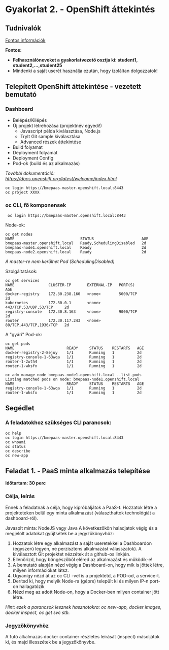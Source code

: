# Gyakorlat 2. - OpenShift áttekintés

## Tudnivalók
[Fontos információk](Tudnivalok.md)

**Fontos:**
- **Felhasználóneveket a gyakorlatvezető osztja ki: student1, student2,...,student25** 
- Mindenki a saját userét használja ezután, hogy izoláltan dolgozzatok!



## Telepített OpenShift áttekintése - vezetett bemutató
### Dashboard
- Belépés/Kilépés
- Új projekt létrehozása (projektnév egyedi!)
  - Javascript példa kiválasztása, Node.js
  - TryIt Git sample kiválasztása
  - Advanced részek áttekintése
- Build folyamat 
- Deployment folyamat
- Deployment Config
- Pod-ok (build és az alkalmazás)

_További dokumentáció: https://docs.openshift.org/latest/welcome/index.html_

```shell
oc login https://bmepaas-master.openshift.local:8443
oc project XXXX
```


### oc CLI, fő komponensek
```shell
 oc login https://bmepaas-master.openshift.local:8443    
```

Node-ok:
```shell
oc get nodes
NAME                             STATUS                     AGE
bmepaas-master.openshift.local   Ready,SchedulingDisabled   2d
bmepaas-node1.openshift.local    Ready                      2d
bmepaas-node2.openshift.local    Ready                      2d
```
_A master-re nem kerülhet Pod (SchedulingDisabled)_

Szolgáltatások:
```shell
oc get services
NAME               CLUSTER-IP       EXTERNAL-IP   PORT(S)                   AGE
docker-registry    172.30.238.160   <none>        5000/TCP                  2d
kubernetes         172.30.0.1       <none>        443/TCP,53/UDP,53/TCP     2d
registry-console   172.30.8.163     <none>        9000/TCP                  2d
router             172.30.117.243   <none>        80/TCP,443/TCP,1936/TCP   2d
```

A "gyári" Pod-ok:
```shell
oc get pods
NAME                       READY     STATUS    RESTARTS   AGE
docker-registry-2-8ejuy    1/1       Running   1          2d
registry-console-1-63wqa   1/1       Running   1          2d
router-1-2wth4             1/1       Running   1          2d
router-1-wksfx             1/1       Running   1          2d

oc adm manage-node bmepaas-node1.openshift.local --list-pods
Listing matched pods on node: bmepaas-node1.openshift.local
NAME                       READY     STATUS    RESTARTS   AGE
registry-console-1-63wqa   1/1       Running   1          2d
router-1-wksfx             1/1       Running   1          2d

```

## Segédlet

### A feladatokhoz szükséges CLI parancsok:
```shell
oc help
oc login https://bmepaas-master.openshift.local:8443
oc whoami
oc status
oc describe
oc new-app
```

## Feladat 1. - PaaS minta alkalmazás telepítése
**Időtartam: 30 perc**

### Célja, leírás
Ennek a feladatnak a célja, hogy kipróbáljátok a PaaS-t. Hozzatok létre a projekteteken belül egy minta alkalmazást (választhattok technológiát a dashboard-ról).
 
Javasolt minta: NodeJS vagy Java
A következőkön haladjatok végig és a megjelölt adatokat gyűjtsétek be a jegyzőkönyvhöz:

1. Hozzatok létre egy alkalmazást a saját useretekkel a Dashboardon (egyszerű legyen, ne perzisztens alkalmazást válasszatok). A kiválasztott Git projektet nézzétek át a github-os linkjén.
2. Ellenőrizd, hogy böngészőből eléred az alkalmazást és működik-e!
3. A bemutató alapján nézd végig a Dashboard-on, hogy mik is jöttek létre, milyen információkat látsz.
4. Ugyanígy nézd át az oc CLI -vel is a projektetd, a POD-od, a service-t.
5. Derítsd ki, hogy melyik Node-ra (gépre) települt ki és milyen IP-n port-on hallagatózik
6. Nézd meg az adott Node-on, hogy a Docker-ben milyen container jött létre. 

_Hint: ezek a parancsok lesznek hasznotokra: oc new-app, docker images, docker inspect, oc get svc stb._

### Jegyzőkönyvhöz
A futó alkalmazás docker container részletes leírását (inspect) másoljátok ki, és majd illesszétek be a jegyzőkönyvbe.
